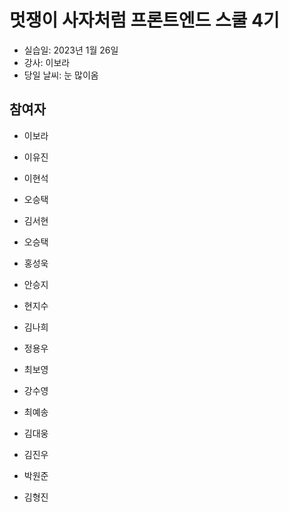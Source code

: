 # 멋쟁이 사자처럼 프론트엔드 스쿨 4기

- 실습일: 2023년 1월 26일
- 강사: 이보라
- 당일 날씨: 눈 많이옴

## 참여자

- 이보라




- 이유진

- 이현석

- 오승택


- 김서현

- 오승택

- 홍성욱






- 안승지

- 현지수

- 김나희

- 정용우

- 최보영

- 강수영

- 최예송

- 김대웅




- 김진우

- 박원준









- 김형진

